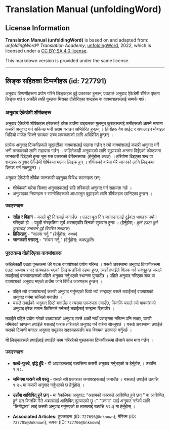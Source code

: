 # Translation Manual (unfoldingWord)

## License Information

**Translation Manual (unfoldingWord)** is based on and adapted from: _unfoldingWord® Translation Academy_, [unfoldingWord](https://unfoldingword.org/utw), 2022, which is licensed under a [CC BY-SA 4.0 license](https://creativecommons.org/licenses/by-sa/4.0/legalcode.en).

This markdown version is provided under the same license.



--------------------------------

## लिङ्क सहितका टिप्पणीहरू (id: 727791)

अनुवाद टिप्पणीहरूमा प्रयोग गरिने लिङ्कहरू दुई प्रकारका हुन्छन्ः एउटाले अनुवाद ऐकेडेमी शीर्षक पृष्ठमा लिङ्क गर्छ र अर्कोले त्यहि पुस्तक भित्रका दोहोरिएका शब्दहरू वा वाक्यांशहरूलाई सम्पर्क गर्छ।

### अनुवाद ऐकेडेमी शीर्षकहरू

अनुवाद ऐकेडेमी शीर्षकहरू हरेकलाई हरेक ठाउँमा बाइबलका मुलभूत कुराहरूलाई उनीहरूको आफ्नै भाषामा कसरी अनुवाद गर्न सकिन्छ भनी सक्षम गराउन अभिप्रेरित हुन्छन् । तिनीहरू वेब साईट र अफलाइन मोबाइल भिडियो मार्फत सिक्ने समयमा उच्च लचकताको लागि अभिप्रेरित हुन्छन् ।

प्रत्येक अनुवाद टिप्पणीहरूले यूएलटीका वाक्यांशलाई पालना गर्छन् र त्यो वाक्यांशलाई कसरी अनुवाद गर्ने भनी तत्कालको लागि सहायता गर्छन् । कहिलेकाहीँ अनुवादको लागि सुझाबको अन्तमा दिईएको कोष्ठकमा जानकारी दिईएको हुन्छ जुन यस प्रकारको देखिनसक्छः (हेर्नुहोस् *रुपक*) । हरियोमा दिइएका शब्द वा शब्दहरू अनुवाद ऐकेडेमी शीर्षकमा भएका लिङ्क हुन् । शीर्षकको बारेमा धेरै जान्‍नको लागि लिङ्कमा क्लिक गर्न सक्नुहुन्छ ।

अनुवाद ऐकेडेमी शीर्षक जानकारी पढ्नुका विविध कारणहरू छन्:

* शीर्षकको बारेमा सिक्दा अनुवादकलाई सहि तरिकाले अनुवाद गर्न सहायता गर्छ ।
* अनुवादका नियमहरू र रणनीतिहरूको आधारभुत बुझाइको लागि शीर्षकहरू छानिएका हुन्छन् ।

#### उदाहरणहरू

* **साँझ र विहान** \- यसले पूरै दिनलाई जनाउँछ । एउटा पूरा दिन जानाउनलाई दुईवटा भागहरू प्रयोग गरिएको हो । यहूदी संस्कृतिमा सूर्य अस्ताएपछि दिनको सुरुवात हुन्छ । (हेर्नुहोस् : *कुनै एउटा पूर्ण कुरालाई जनाउने दुई विपरित शब्दहरू*)
* **हिडिरहनु** \- “पालना गर्नु ” (हेर्नुहोस्: *रुपक*)
* **जानकारी गराउनु** \- “संचार गर्नु ” (हेर्नुहोस्: *वाक्पद्धति*)

### पुस्तकमा दोहोरिएका वाक्यांशहरू

कहिलेकाहीँ एउटा पुस्तकमा धेरै पटक वाक्यांशको प्रयोग गरिन्छ । यस्तो अवस्थामा अनुवाद टिप्पणीहरूमा एउटा अध्याय र पद संख्याहरू भएको लिङ्क हरियो रङमा हुन्छ, त्यहाँ तपाईंले क्लिक गर्न सक्नुहुन्छ जसले तपाईंलाई वाक्यांशहरूको पहिले अनुवाद गर्नुभएको स्थानमा पुर्‍याउँछ । पहिले अनुवाद गरिएका शब्द वा वाक्यांशको अनुवाद भएको ठाउँमा जाने विविध कारणहरू हुन्छन् ।

* पहिले त्यो वाक्यांशलाई कसरी अनुवाद गर्नुभएको थियो त्यो सम्झाएर यसले तपाईंलाई वाक्यांशको अनुवाद गर्नमा सजिलो बनाउँछ ।
* यसले तपाईंको अनुवाद छिटो बनाउँछ र त्यसमा एकरुपता ल्याउँछ, किनकि यसले त्यो वाक्यांशको अनुवाद हरेक समान किसिमले गर्नलाई तपाईंलाई सम्झना दिलाउँछ ।

तपाईंले पहिले प्रयोग गरेको वाक्यांशको अनुवाद उस्तै अर्को नयाँ प्रसङ्गमा नमिल्न पनि सक्छ, यसरी नमिलेको खण्डमा तपाईंले यसलाई फरक तरिकाले अनुवाद गर्ने बारेमा सोच्‍नुपर्छ । यस्तो अवस्थामा तपाईंले यसको टिप्पणी बनाएर अनुवाद समूहका सदस्यहरूसँग यस विषयमा छलफल गर्नुपर्छ ।

यी लिङ्कहरूले तपाईंलाई तपाईंले काम गरिरहेको पुस्तकका टिप्पणीहरूमा लैजाने काम मात्र गर्छन् ।

#### उदाहरणहरू

* **फल्‍दै\-फुल्‍दै, वृद्धि हुँदै** \- यी आज्ञाहरूलाई उत्पत्तिमा कसरी अनुवाद गर्नुभएको छ हेर्नुहोस् । उत्पत्ति १:२८.
* **जमिनमा घस्रने सबै वस्तु** \- यसले सबै प्रकारका जनावरहरूलाई जनाउँछ । यसलाई तपाईंले उत्पत्ति १:२५ मा कसरी अनुवाद गर्नुभएको छ हेर्नुहोस् ।
* **उहाँमा आशिषित् हुने छन्** \- मा वैकल्पिक अनुवाद: “अब्रामको कारणले आशिषित् हुने छन् " वा आशिषित् हुने छन् किनकि मैले अब्रामलाई आशिषित् तुल्याएको छु।" "उनमा" लाई अनुवाद गर्नको लागि "तिमीद्वारा" लाई कसरी अनुवाद गर्नुभएको छ त्यसलाई उत्पत्ति १२:३ मा हेर्नुहोस् ।

* **Associated Articles:** टुक्काहरू (ID: `727696@Unknown`); मेरिज्म (ID: `727705@Unknown`); रूपक (ID: `727706@Unknown`)

